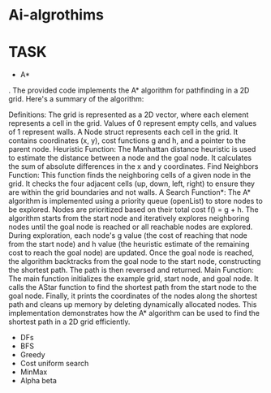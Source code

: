 ﻿# Ai-algrothims
# TASK
- A*

. The provided code implements the A* algorithm for pathfinding in a 2D grid. Here's a summary of the algorithm:

Definitions:
The grid is represented as a 2D vector, where each element represents a cell in the grid. Values of 0 represent empty cells, and values of 1 represent walls.
A Node struct represents each cell in the grid. It contains coordinates (x, y), cost functions g and h, and a pointer to the parent node.
Heuristic Function:
The Manhattan distance heuristic is used to estimate the distance between a node and the goal node. It calculates the sum of absolute differences in the x and y coordinates.
Find Neighbors Function:
This function finds the neighboring cells of a given node in the grid. It checks the four adjacent cells (up, down, left, right) to ensure they are within the grid boundaries and not walls.
A Search Function*:
The A* algorithm is implemented using a priority queue (openList) to store nodes to be explored. Nodes are prioritized based on their total cost f() = g + h.
The algorithm starts from the start node and iteratively explores neighboring nodes until the goal node is reached or all reachable nodes are explored.
During exploration, each node's g value (the cost of reaching that node from the start node) and h value (the heuristic estimate of the remaining cost to reach the goal node) are updated.
Once the goal node is reached, the algorithm backtracks from the goal node to the start node, constructing the shortest path.
The path is then reversed and returned.
Main Function:
The main function initializes the example grid, start node, and goal node.
It calls the AStar function to find the shortest path from the start node to the goal node.
Finally, it prints the coordinates of the nodes along the shortest path and cleans up memory by deleting dynamically allocated nodes.
This implementation demonstrates how the A* algorithm can be used to find the shortest path in a 2D grid efficiently.

- DFs
- BFS
- Greedy 
- Cost uniform search
- MinMax
- Alpha beta 
